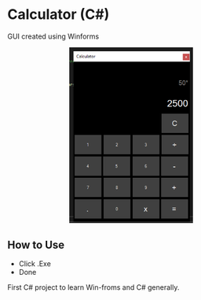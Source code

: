 # Calculator (C#)

GUI created using Winforms

<p align="center">
  <img width=50% src="calccc.png" alt="Calculator image">
</p>

## **How to Use**
- Click .Exe
- Done

First C# project to learn Win-froms and C# generally.
